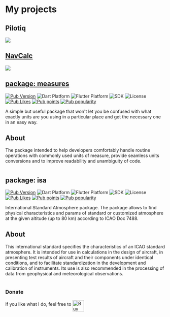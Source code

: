 # My projects

## Pilotiq
<a href='https://antonchik.github.io/pilotiq_support/'>![](https://i.ibb.co/BfFLNDv/feature-graphic.png)
  
## NavCalc
<a href='https://antonchik.github.io/navcalcapp_support/'>![](https://play-lh.googleusercontent.com/l0LD9lYVSbbV2q6_4QDzQjESzBo14Cul_E192lrEMpYGp6vAChSms5OaAsHvpUkp3hoY=w660-h320-rw)
  
## package: measures

[![Pub Version](https://img.shields.io/pub/v/measures?logo=dart&logoColor=white)](https://pub.dev/packages/measures)
![Dart Platform](https://badgen.net/pub/dart-platform/measures)
![Flutter Platform](https://badgen.net/pub/flutter-platform/measures)
![SDK](https://badgen.net/pub/sdk-version/measures)
![License](https://badgen.net/pub/license/measures)
[![Pub Likes](https://badgen.net/pub/likes/measures)](https://pub.dev/packages/measures/score)
[![Pub points](https://badgen.net/pub/points/measures)](https://pub.dev/packages/measures/score)
[![Pub popularity](https://badgen.net/pub/popularity/measures)](https://pub.dev/packages/measures/score)

A simple but useful package that won't let you be confused with what exactly units are you using in a particular place and get the necessary one in an easy way.

## About

The package intended to help developers comfortably handle routine operations with commonly used units of measure, provide seamless units conversions and to improve readability and unambiguity of code.
#
#
  
## package: isa

[![Pub Version](https://img.shields.io/pub/v/isa?logo=dart&logoColor=white)](https://pub.dev/packages/isa)
![Dart Platform](https://badgen.net/pub/dart-platform/isa)
![Flutter Platform](https://badgen.net/pub/flutter-platform/isa)
![SDK](https://badgen.net/pub/sdk-version/isa)
![License](https://badgen.net/pub/license/isa)
[![Pub Likes](https://badgen.net/pub/likes/isa)](https://pub.dev/packages/isa/score)
[![Pub points](https://badgen.net/pub/points/isa)](https://pub.dev/packages/isa/score)
[![Pub popularity](https://badgen.net/pub/popularity/isa)](https://pub.dev/packages/isa/score)

International Standard Atmosphere package. The package allows to find physical characteristics and
params of standard or customized atmosphere at the given altitude (up to 80 km) according to ICAO Doc 7488.

## About

This international standard specifies the characteristics of an ICAO standard atmosphere.
It is intended for use in calculations in the design of aircraft, in presenting test results of
aircraft and their components under identical conditions, and to facilitate standardization
in the development and calibration of instruments.
Its use is also recommended in the processing of data from geophysical and meteorological observations.
#
#
  
  
### Donate
If you like what I do, feel free to <a href='https://ko-fi.com/K3K56CCST' target='_blank'><img height='36' style='border:0px;height:36px' align="middle" src='https://cdn.ko-fi.com/cdn/kofi1.png?v=3' border='0' alt='Buy Me a Coffee at ko-fi.com' /></a>
